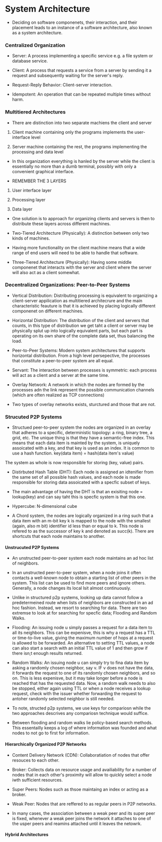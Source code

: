 # System Architecture

* Deciding on software componenets, their interaction, and their placement leads to an instance of a software architecture, also known as a system architecture. 

### Centralized Organization

* Server: A process implementing a specific service e.g. a file system or database service.

* Client: A process that requests a service from a server by sending it a request and subsequently waiting for the server's reply. 

* Request-Reply Behavior: Client-server interaction.

* Idempotent: An operation that can be repeated multiple times without harm. 

### Multitiered Architectures

* There are distinction into two separate machiens the client and server

1. Client machine containing only the programs implements the user-interface level 

2. Server machine containing the rest, the programs implementing the processing and data level

* In this organization everything is hanled by the server while the client is essentially no more than a dumb terminal, possibly with only a convenient graphical interface. 

* REMEMBER THE 3 LAYERS

1. User interface layer 

2. Processing layer 

3. Data layer

* One solution is to approach for organizing clients and servers is then to distribute these layers across different machines. 

* Two-Tiered Architecture (Physically): A distinction between only two kinds of machines. 

* Having more functionality on the client machine means that a wide range of end users will need to be able to handle that software. 

* Three-Tiered Architecture (Physically): Having some middle componenet that interacts with the server and client where the server will also act as a client somewhat. 

### Decentralized Organizations: Peer-to-Peer Systems

* Vertical Distribution: Distributing processing is equivalent to organizing a client-server appilication as multitiered architecrure and the main characteristic feauture is that it is achieved by placing logically different componenet on different machines. 

* Horizontal Distribution: The distribution of the client and servers that counts, in this type of distribution we get taht a client or server may be physically splut up into logically equivalent parts, but each part is operating on its own share of the complete data set, thus balancing the load. 

* Peer-to-Peer Systems: Modern system architectures that supports horizontal distribution. From a high level persepective, the processes that constitute a peer-to-peer system are all equal. 

* Servant: The interaction between processes is symmetric: each process will act as a client and a server at the same time. 

* Overlay Network: A network in which the nodes are formed by the processes adn the link represent the possible communication channels (which are often realized as TCP connections)

* Two types of overlay networks exists, sturctured and those that are not. 

### Strucuted P2P Systems

* Structued peer-to-peer system the nodes are organized in an overlay that adheres to a specific, deterministic topology: a ring, binary tree, a grid, etc. The unique thing is that they have a semantic-free index. This means that each data item is mainted by the system, is uniquely assoicated with a key, and that key is used as an index. It is common to use a hash function. 
key(data item) = hash(data item's value)

The system as whole is now responsible for storing (key, value) pairs.

* Distirbuted Hash Table (DHT): Each node is assigned an idtenifier from the same set of all possible hash values, and each node is made responsible for storing data assoicated with a specfic subset of keys. 

* The main advantage of having the DHT is that an exisiting node = lookup(key) and can say taht this is specfic system is that this one. 

* Hypercube: N-dimensional cube

* A Chord system, the nodes are logically organized in a ring such that a data item with an m-bit key k is mapped to the node with the smallest (again, also m bit) identifier id less than or equal to k. This node is refered to as the successor of key k and denoted as succ(k). There are shortcuts that each node maintains to another. 

#### Unstrucuted P2P Systems

* An unstructed peer-to-peer system each node maintains an ad hoc list of neighbors.

* In an unstructed peer-to-peer system, when a node joins it often contacts a well-known node to obtain a starting list of other peers in the system. This list can be used to find more peers and ignore others. Generally, a node changes its local lsit almost continuously. 

* Unlike in structured p2p systems, looking up data cannot follow a predetermeined route when lists of neighbors are constructed in an ad hoc fashion. Instead, we resort to searching for data. There are two extremse to look at for searching for specfic data; Flooding and Random Walks.

* Flooding: An issuing node u simply passes a request for a data item to all its neighbors. This can be expenisve, this is why a request has a TTL or time-to-live value, giving the maximum number of hops at a request is allowed to be forwarded. An alternative to setting TTL values, a node can also start a search with an initial TTL value of 1 and then grow if there isn;t enough results returned.

* Random Walks: An issuing node u can simply try to fina data item by asking a randomly chosen neighbor, say v. IF v does not have the data, it forwards the request to one of its randomly chosen neighbors, and so on. This is less expenisve, but it may take longer before a node is reached that has the requested data. Now, a random walk needs to also be stopped, either again using TTL or when a node receives a lookup request, check with the issuer whether forwarding the request to antoher randomly selected neighbor is still needed. 

* To note, structed p2p systems, we use keys for compariosn while the two approaches descrives any compariosn technique would suffice. 

* Between flooding and random walks lie policy-based search methods. This essentailly keeps a log of where information was founded and what nodes to not go to first for information. 

#### Hierarchically Organized P2P Networks 

* Content Delivery Network (CDN): Collaboratiation of nodes that offer resouces to each other.

* Broker: Collects data on resource usage and availiability for a number of nodes that in each other's proximity will allow to quickly select a node iwth sufficient resources. 

* Super Peers: Nodes such as thsoe maintaing an index or acting as a broker. 

* Weak Peer: Nodes that are reffered to as regular peers in P2P networks. 

* In many cases, the association between a weak peer and its super peer is fixed, whenever a weak peer joins the network it attaches to one of the usper peers and reamins attached until it leaves the netowrk. 

#### Hybrid Architectures

 
